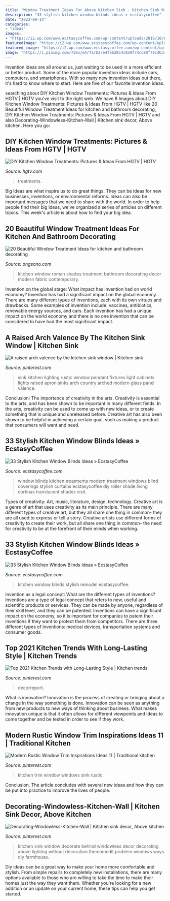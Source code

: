 ```yaml
---
title: "Window Treatment Ideas For Above Kitchen Sink - Kitchen Sink Window Decorate Behind Windowless Decor Decorating Above Lighting Without Decoration Themomedit Problem Windows Ways Diy Farmhouse"
description: "33 stylish kitchen window blinds ideas » ecstasycoffee"
date: "2023-09-14"
categories:
- "ideas"
images:
- "https://i2.wp.com/www.ecstasycoffee.com/wp-content/uploads/2016/10/Kitchen-Remodel-Ideas.jpg?resize=550%2C828"
featuredImage: "https://i2.wp.com/www.ecstasycoffee.com/wp-content/uploads/2016/10/window-treatment.jpg?resize=455%2C669"
featured_image: "https://i2.wp.com/www.ecstasycoffee.com/wp-content/uploads/2016/10/window-treatment.jpg?resize=455%2C669"
image: "https://i.pinimg.com/736x/e4/fa/b2/e4fab2854c859f74cc80f79c4b3cddb6--kitchen-sink-lighting-kitchen-sink-window.jpg"
---
```



Invention ideas are all around us, just waiting to be used in a more efficient or better product. Some of the more popular invention ideas include cars, computers, and smartphones. With so many new invention ideas out there, it's hard to know where to start. Here are five of our favorite invention ideas.

	

		
searching about DIY Kitchen Window Treatments: Pictures &amp; Ideas From HGTV | HGTV you've visit to the right web. We have 8 Images about DIY Kitchen Window Treatments: Pictures &amp; Ideas From HGTV | HGTV like 20 Beautiful Window Treatment Ideas for kitchen and bathroom decorating, DIY Kitchen Window Treatments: Pictures &amp; Ideas From HGTV | HGTV and also Decorating-Windowless-Kitchen-Wall | Kitchen sink decor, Above kitchen. Here you go:
		
    
## DIY Kitchen Window Treatments: Pictures &amp; Ideas From HGTV | HGTV

<img loading=lazy src="https://hgtvhome.sndimg.com/content/dam/images/hgtv/fullset/2013/9/9/1/adams_OConnorKitchen_3a_s4x3.jpg.rend.hgtvcom.616.462.suffix/1400983761943.jpeg" onerror="this.onerror=null;this.src='https://tse4.mm.bing.net/th?id=OIP.zOFI8gRakp-p2rnysmKVNgHaFj&amp;pid=15.1';" alt="DIY Kitchen Window Treatments: Pictures &amp; Ideas From HGTV | HGTV">

_Source: hgtv.com_

>treatments. 

	

Big Ideas are what inspire us to do great things. They can be ideas for new businesses, inventions, or environmental reforms. Ideas can also be important messages that we need to share with the world. In order to help people find their big ideas, we've organized a series of articles on different topics. This week's article is about how to find your big idea.

    
## 20 Beautiful Window Treatment Ideas For Kitchen And Bathroom Decorating

<img loading=lazy src="http://www.decor4all.com/wp-content/uploads/2015/07/modern-kitchen-decor-roman-shades-window-treatment-ideas-7.jpg" onerror="this.onerror=null;this.src='https://tse3.mm.bing.net/th?id=OIP.Vw0JFy0Sa__ciFjNRouHyQAAAA&amp;pid=15.1';" alt="20 Beautiful Window Treatment Ideas for kitchen and bathroom decorating">

_Source: ongsono.com_

>kitchen window roman shades treatment bathroom decorating decor modern fabric contemporary. 

	

Invention on the global stage: What impact has invention had on world economy?
Invention has had a significant impact on the global economy. There are many different types of inventions, each with its own virtues and drawbacks. Some examples of invention include: vaccines, antibiotics, renewable energy sources, and cars. Each invention has had a unique impact on the world economy and there is no one invention that can be considered to have had the most significant impact.

    
## A Raised Arch Valence By The Kitchen Sink Window | Kitchen Sink

<img loading=lazy src="https://i.pinimg.com/736x/e4/fa/b2/e4fab2854c859f74cc80f79c4b3cddb6--kitchen-sink-lighting-kitchen-sink-window.jpg" onerror="this.onerror=null;this.src='https://tse1.mm.bing.net/th?id=OIP.Z0Kr0bHFnhBhqBk6VQRzPwHaLG&amp;pid=15.1';" alt="A raised arch valence by the kitchen sink window | Kitchen sink">

_Source: pinterest.com_

>sink kitchen lighting rustic window pendant fixtures light cabinets lights raised apron sinks arch country arched modern glass panel valence. 

	

Conclusion: The importance of creativity in the arts.
Creativity is essential to the arts, and has been shown to be important in many different fields. In the arts, creativity can be used to come up with new ideas, or to create something that is unique and unreleased before. Creative art has also been shown to be helpful in achieving a certain goal, such as making a product that consumers will want and need.

    
## 33 Stylish Kitchen Window Blinds Ideas » EcstasyCoffee

<img loading=lazy src="https://i2.wp.com/www.ecstasycoffee.com/wp-content/uploads/2016/10/window-treatment.jpg?resize=455%2C669" onerror="this.onerror=null;this.src='https://tse3.mm.bing.net/th?id=OIP.c8ZrYLrBRL4qoPD7xnA1SAHaK4&amp;pid=15.1';" alt="33 Stylish Kitchen Window Blinds Ideas » EcstasyCoffee">

_Source: ecstasycoffee.com_

>window blinds kitchen treatments modern treatment windows blind coverings stylish curtains ecstasycoffee diy roller shade living cortinas translucent shades visit. 

	

Types of creativity: Art, music, literature, design, technology.
Creative art is a genre of art that uses creativity as its main principle. There are many different types of creative art, but they all share one thing in common- they are all used to express or tell a story. Creative artists use different forms of creativity to create their work, but all share one thing in common- the need for creativity to be at the forefront of their minds when working.

    
## 33 Stylish Kitchen Window Blinds Ideas » EcstasyCoffee

<img loading=lazy src="https://i2.wp.com/www.ecstasycoffee.com/wp-content/uploads/2016/10/Kitchen-Remodel-Ideas.jpg?resize=550%2C828" onerror="this.onerror=null;this.src='https://tse2.mm.bing.net/th?id=OIP.s1LrploSaTwLmuKlvBSy1gDHEs&amp;pid=15.1';" alt="33 Stylish Kitchen Window Blinds Ideas » EcstasyCoffee">

_Source: ecstasycoffee.com_

>kitchen window blinds stylish remodel ecstasycoffee. 

	

Invention as a legal concept: What are the different types of inventions?
Inventions are a type of legal concept that refers to new, useful and scientific products or services. They can be made by anyone, regardless of their skill level, and they can be patented. Inventions can have a significant impact on the economy, so it is important for companies to patent their inventions if they want to protect them from competitors. There are three different types of inventions: medical devices, transportation systems and consumer goods.

    
## Top 2021 Kitchen Trends With Long-Lasting Style | Kitchen Trends

<img loading=lazy src="https://i.pinimg.com/736x/68/a6/fd/68a6fd6e62027f9b34000ced23c57b4d.jpg" onerror="this.onerror=null;this.src='https://tse2.mm.bing.net/th?id=OIP.x8lm6Y_Jhv7-D9W9uN-L6AHaKA&amp;pid=15.1';" alt="Top 2021 Kitchen Trends with Long-Lasting Style | Kitchen trends">

_Source: pinterest.com_

>decorreport. 

	

What is innovation?
Innovation is the process of creating or bringing about a change in the way something is done. Innovation can be seen as anything from new products to new ways of thinking about business. What makes innovation unique is that it often allows for different viewpoints and ideas to come together and be tested in order to see if they work.

    
## Modern Rustic Window Trim Inspirations Ideas 11 | Traditional Kitchen

<img loading=lazy src="https://i.pinimg.com/736x/18/f2/01/18f201d9973cc1ad29f8e72ba376d815.jpg" onerror="this.onerror=null;this.src='https://tse3.mm.bing.net/th?id=OIP.6ODla9H1qCNq5OswW7ZHRgHaLG&amp;pid=15.1';" alt="Modern Rustic Window Trim Inspirations Ideas 11 | Traditional kitchen">

_Source: pinterest.com_

>kitchen trim window windows sink rustic. 

	

Conclusion.
The article concludes with several new ideas and how they can be put into practice to improve the lives of people.

    
## Decorating-Windowless-Kitchen-Wall | Kitchen Sink Decor, Above Kitchen

<img loading=lazy src="https://i.pinimg.com/736x/c4/b6/8c/c4b68c64b73d0069998efeb7edc0a8a0.jpg" onerror="this.onerror=null;this.src='https://tse2.mm.bing.net/th?id=OIP.kJ6NtYeLLcvH0WEWd1zcswHaJ3&amp;pid=15.1';" alt="Decorating-Windowless-Kitchen-Wall | Kitchen sink decor, Above kitchen">

_Source: pinterest.com_

>kitchen sink window decorate behind windowless decor decorating above lighting without decoration themomedit problem windows ways diy farmhouse. 

	

Diy ideas can be a great way to make your home more comfortable and stylish. From simple repairs to completely new installations, there are many options available to those who are willing to take the time to make their homes just the way they want them. Whether you're looking for a new addition or an update on your current home, these tips can help you get started.

